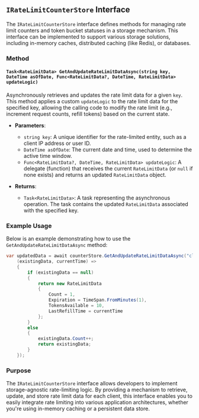 ## `IRateLimitCounterStore` Interface

The `IRateLimitCounterStore` interface defines methods for managing rate limit counters and token bucket statuses in a storage mechanism. This interface can be implemented to support various storage solutions, including in-memory caches, distributed caching (like Redis), or databases.

### Method

#### `Task<RateLimitData> GetAndUpdateRateLimitDataAsync(string key, DateTime asOfDate, Func<RateLimitData?, DateTime, RateLimitData> updateLogic)`

Asynchronously retrieves and updates the rate limit data for a given `key`. This method applies a custom `updateLogic` to the rate limit data for the specified key, allowing the calling code to modify the rate limit (e.g., increment request counts, refill tokens) based on the current state.

- **Parameters**:
  - `string key`: A unique identifier for the rate-limited entity, such as a client IP address or user ID.
  - `DateTime asOfDate`: The current date and time, used to determine the active time window.
  - `Func<RateLimitData?, DateTime, RateLimitData> updateLogic`: A delegate (function) that receives the current `RateLimitData` (or `null` if none exists) and returns an updated `RateLimitData` object.

- **Returns**: 
  - `Task<RateLimitData>`: A task representing the asynchronous operation. The task contains the updated `RateLimitData` associated with the specified key.

### Example Usage

Below is an example demonstrating how to use the `GetAndUpdateRateLimitDataAsync` method:

```csharp
var updatedData = await counterStore.GetAndUpdateRateLimitDataAsync("client-key", DateTime.UtcNow, 
    (existingData, currentTime) =>
    {
        if (existingData == null)
        {
            return new RateLimitData
            {
                Count = 1,
                Expiration = TimeSpan.FromMinutes(1),
                TokensAvailable = 10,
                LastRefillTime = currentTime
            };
        }
        else
        {
            existingData.Count++;
            return existingData;
        }
    });
```

### Purpose

The `IRateLimitCounterStore` interface allows developers to implement storage-agnostic rate-limiting logic. By providing a mechanism to retrieve, update, and store rate limit data for each client, this interface enables you to easily integrate rate limiting into various application architectures, whether you're using in-memory caching or a persistent data store.